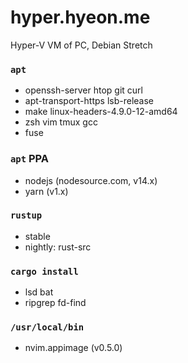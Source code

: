 hyper.hyeon.me
========
Hyper-V VM of PC, Debian Stretch

### `apt`
- openssh-server htop git curl
- apt-transport-https lsb-release
- make linux-headers-4.9.0-12-amd64
- zsh vim tmux gcc
- fuse

### `apt` PPA
- nodejs (nodesource.com, v14.x)
- yarn (v1.x)

### `rustup`
- stable
- nightly: rust-src

### `cargo install`
- lsd bat
- ripgrep fd-find

### `/usr/local/bin`
- nvim.appimage (v0.5.0)
